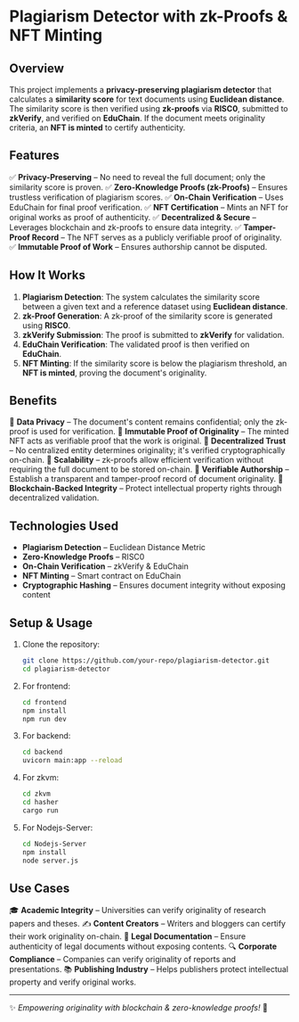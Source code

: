 # Plagiarism Detector with zk-Proofs & NFT Minting

## Overview

This project implements a **privacy-preserving plagiarism detector** that calculates a **similarity score** for text documents using **Euclidean distance**. The similarity score is then verified using **zk-proofs** via **RISC0**, submitted to **zkVerify**, and verified on **EduChain**. If the document meets originality criteria, an **NFT is minted** to certify authenticity.

## Features

✅ **Privacy-Preserving** – No need to reveal the full document; only the similarity score is proven.
✅ **Zero-Knowledge Proofs (zk-Proofs)** – Ensures trustless verification of plagiarism scores.
✅ **On-Chain Verification** – Uses EduChain for final proof verification.
✅ **NFT Certification** – Mints an NFT for original works as proof of authenticity.
✅ **Decentralized & Secure** – Leverages blockchain and zk-proofs to ensure data integrity.
✅ **Tamper-Proof Record** – The NFT serves as a publicly verifiable proof of originality.
✅ **Immutable Proof of Work** – Ensures authorship cannot be disputed.

## How It Works

1. **Plagiarism Detection**: The system calculates the similarity score between a given text and a reference dataset using **Euclidean distance**.
2. **zk-Proof Generation**: A zk-proof of the similarity score is generated using **RISC0**.
3. **zkVerify Submission**: The proof is submitted to **zkVerify** for validation.
4. **EduChain Verification**: The validated proof is then verified on **EduChain**.
5. **NFT Minting**: If the similarity score is below the plagiarism threshold, an **NFT is minted**, proving the document's originality.

## Benefits

🔹 **Data Privacy** – The document's content remains confidential; only the zk-proof is used for verification.
🔹 **Immutable Proof of Originality** – The minted NFT acts as verifiable proof that the work is original.
🔹 **Decentralized Trust** – No centralized entity determines originality; it's verified cryptographically on-chain.
🔹 **Scalability** – zk-proofs allow efficient verification without requiring the full document to be stored on-chain.
🔹 **Verifiable Authorship** – Establish a transparent and tamper-proof record of document originality.
🔹 **Blockchain-Backed Integrity** – Protect intellectual property rights through decentralized validation.

## Technologies Used

- **Plagiarism Detection** – Euclidean Distance Metric
- **Zero-Knowledge Proofs** – RISC0
- **On-Chain Verification** – zkVerify & EduChain
- **NFT Minting** – Smart contract on EduChain
- **Cryptographic Hashing** – Ensures document integrity without exposing content

## Setup & Usage

1. Clone the repository:
   ```sh
   git clone https://github.com/your-repo/plagiarism-detector.git
   cd plagiarism-detector
   ```
2. For frontend:
   ```sh
   cd frontend
   npm install
   npm run dev
   ```
3. For backend:
   ```sh
   cd backend
   uvicorn main:app --reload
   ```
4. For zkvm:
   ```sh
   cd zkvm
   cd hasher
   cargo run
   ```
5. For Nodejs-Server:
   ```sh
   cd Nodejs-Server
   npm install
   node server.js
   ```

## Use Cases

🎓 **Academic Integrity** – Universities can verify originality of research papers and theses.
✍️ **Content Creators** – Writers and bloggers can certify their work originality on-chain.
📜 **Legal Documentation** – Ensure authenticity of legal documents without exposing contents.
🔍 **Corporate Compliance** – Companies can verify originality of reports and presentations.
📚 **Publishing Industry** – Helps publishers protect intellectual property and verify original works.

---

✨ *Empowering originality with blockchain & zero-knowledge proofs!* 🚀

